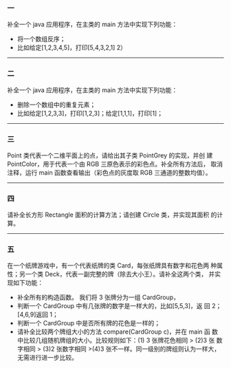 ### 一

补全一个 java 应用程序，在主类的 main 方法中实现下列功能：

+ 将一个数组反序；
+ 比如给定[1,2,3,4,5]，打印[5,4,3,2,1] 2）

---

### 二 

补全一个 java 应用程序，在主类的 main 方法中实现下列功能： 

+ 删除一个数组中的重复元素；
+ 比如给定[1,2,3,3]，打印[1,2,3]；给定[1,1,1]，打印[1]；

---

### 三

Point 类代表一个二维平面上的点，请给出其子类 PointGrey 的实现，并创 建 PointColor，用于代表一个由 RGB 三原色表示的彩色点。补全所有方法后， 取消注释，运行 main 函数查看输出（彩色点的灰度取 RGB 三通道的整数均值）。 

---

### 四

请补全长方形 Rectangle 面积的计算方法；请创建 Circle 类，并实现其面积 的计算。 

---

### 五

在一个纸牌游戏中，有一个代表纸牌的类 Card，每张纸牌具有数字和花色两 种属性；另一个类 Deck，代表一副完整的牌（除去大小王）。请补全这两个类， 并实现如下功能：

+ 补全所有的构造函数。 我们将 3 张牌分为一组 CardGroup，
+ 判断一个 CardGroup 中有几张牌的数字是一样大的，比如[5,5,3]，返 回 2；[4,6,9]返回 1；
+ 判断一个 CardGroup 中是否所有牌的花色是一样的；
+ 请补全比较两个牌组大小的方法 compare(CardGroup c)，并在 main 函 数中比较几组随机牌组的大小。比较规则如下：(1) 3 张牌花色相同 > (2)3 张 数字相同 > (3)2 张数字相同 >(4)3 张不一样。同一级别的牌组则认为一样大， 无需进行进一步比较。 